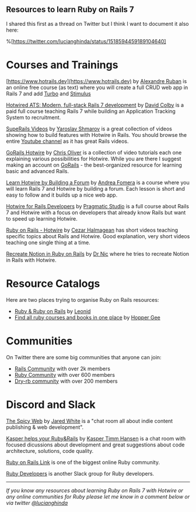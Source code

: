 ## Resources to learn Ruby on Rails 7

I shared this first as a thread on Twitter but I think I want to document it also here:

%[https://twitter.com/lucianghinda/status/1518594459189104640]

# Courses and Trainings

[https://www.hotrails.dev](https://www.hotrails.dev) by [Alexandre Ruban](https://twitter.com/alexandre_ruban) is an online free course (as text) where you will create a full CRUD web app in Rails 7 and add [Turbo](https://turbo.hotwired.dev) and [Stimulus](stimulus.hotwired.dev)

[Hotwired ATS: Modern, full-stack Rails 7 development](https://davidcolby.gumroad.com/l/hotwired-ats/68y8c5c) by [David Colby](https://mobile.twitter.com/davidcolbyatx) is a paid full course teaching Rails 7 while building an Application Tracking System to recruitment. 

[SupeRails Videos](https://youtube.com/playlist?list=PLdTytUiloS16epXsqHswpCUMND_rksjr4) by [Yaroslav Shmarov](https://twitter.com/yarotheslav) is a great collection of videos showing how to build features with Hotwire in Rails. You should browse the entire [Youtube channel](https://www.youtube.com/c/SupeRails/videos) as it has great Rails videos.

[GoRails Hotwire](https://gorails.com/series/hotwire-rails) by [Chris Oliver](https://twitter.com/excid3) is a collection of video tutorials each one explaining various possibilities for Hotwire.  While you are there I suggest making an account on [GoRails](https://gorails.com) - the best-organized resource for learning basic and advanced Rails.

[Learn Hotwire by Building a Forum](https://store.afomera.dev/learn-hotwire) by [Andrea Fomera](https://twitter.com/afomera) is a course where you will learn Rails 7 and Hotwire by building a forum. Each lesson is short and easy to follow and it builds up a nice web app.

[Hotwire for Rails Developers](https://pragmaticstudio.com/courses/hotwire-rails) by [Pragmatic Studio](https://twitter.com/pragmaticstudio) is a full course about Rails 7 and Hotwire with a focus on developers that already know Rails but want to speed up learning Hotwire. 

[Ruby on Rails - Hotwire](https://www.youtube.com/playlist?list=PLBhH0uX92r6oiwiLBjdE-3NNsyRqyLAV9) by [Cezar Halmagean](https://twitter.com/chalmagean) has short videos teaching specific topics about Rails and Hotwire. Good explanation, very short videos teaching one single thing at a time.

[Recreate Notion in Ruby on Rails](https://youtube.com/playlist?list=PLcKahasNsPxS-Y9yvmOHMOn9Uei6nzYiz) by [Dr Nic](https://twitter.com/drnic) where he tries to recreate Notion in Rails with Hotwire. 

# Resource Catalogs

Here are two places trying to organise Ruby on Rails resources:

- [Ruby & Ruby on Rails](https://www.rubyandrails.info) by [Leonid](https://twitter.com/nleonid)
- [Find all ruby courses and books in one place](https://rubyhunt.dev) by  [Hopper Gee](https://twitter.com/hoppergeegee)

# Communities

On Twitter there are some big communities that anyone can join:

- [Rails Community](https://twitter.com/i/communities/1498390597530537984) with over 2k members
- [Ruby Community](https://twitter.com/i/communities/1497828731548844034) with over 600 members
- [Dry-rb community](https://twitter.com/i/communities/1501872318225784832) with over 200 members

# Discord and Slack

[The Spicy Web](https://discord.com/invite/CUuYVH7Qa9) by [Jared White](https://twitter.com/jaredcwhite) is a "chat room all about indie content publishing & web development". 

[Kasper helps your Ruby&Rails](https://discord.com/invite/Kx3VABnB) by [Kasper Timm Hansen](https://twitter.com/kaspth) is a chat room with focused dicussions about development and great suggestions about code architecture, solutions, code quality.

[Ruby on Rails Link](https://www.rubyonrails.link) is one of the biggest online Ruby community.

[Ruby Developers](https://rubydevs.herokuapp.com) is another Slack group for Ruby developers. 

---

*If you know any resources about learning Ruby on Rails 7 with Hotwire or any online communities for Ruby please let me know in a comment below or via twitter [@lucianghinda](https://twitter.com/lucianghinda)*









